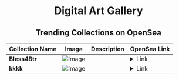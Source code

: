 <div align="center">

# Digital Art Gallery

## Trending Collections on OpenSea

| Collection Name                       | Image                                                                                     | Description                       | OpenSea Link                                                                                          |
|---------------------------------------|-------------------------------------------------------------------------------------------|-----------------------------------|--------------------------------------------------------------------------------------------------------|
| **Bless4Btr** | ![Image](https://i.seadn.io/s/raw/files/742144130159fd8e91d9134d78249391.png?w=500&auto=format?w=200&auto=format) |  | <details><summary>Link</summary>[Bless4Btr](https://opensea.io/collection/bless4btr)</details> |
| **kkkk** | ![Image](https://i.seadn.io/s/raw/files/c30cba9f370a8a01034871b7df54c528.jpg?w=500&auto=format?w=200&auto=format) |  | <details><summary>Link</summary>[kkkk](https://opensea.io/collection/kkkk-50)</details> |

</div>